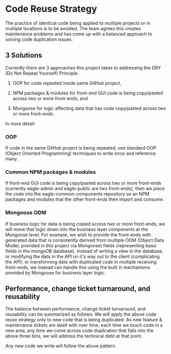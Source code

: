 # Code Reuse Strategy

The practice of identical code being applied to multiple projects or in multiple locations is to be avoided.  The team agrees this creates maintenance problems and has come up with a balanced approach to solving code duplication issues.

## 3 Solutions

Currently there are 3 approaches this project takes to addressing the DRY (Do Not Repeat Yourself) Principle.

1) OOP for code repeated inside same GitHub project,

2) NPM packages & modules for front-end GUI code is being copy/pasted across two or more front-ends, and

3) Mongoose for logic affecting data that has code copy/pasted across two or more front-ends.

In more detail:

### OOP

If code in the same GitHub project is being repeated, use standard OOP (Object Oriented Programming) techniques to write once and reference many.

### Common NPM packages & modules

If front-end GUI code is being copy/pasted across two or more front-ends (currently eagle-admin and eagle-public are two front-ends), then we place the code into the eagle-common-components repository as an NPM packages and modules that the other front-ends then import and consume.

### Mongoose ODM

If business logic for data is being copied across two or more front-ends, we will move that logic down into the business layer components at the Mongoose level.  For example, we wish to provide the front-ends with generated data that is consistently derived from multiple ODM (Object Data Model, provided in this project via Mongoose) fields (representing basic fields in the mongoDB database).  Instead of writing a view in the database, or modifying the data in the API on it's way out to the client (complicating the API), or transforming data with duplicated code in multiple receiving front-ends, we instead can handle this using the built in mechanisms provided by Mongoose for business layer logic.

## Performance, change ticket turnaround, and reusability

The balance between performance, change ticket turnaround, and reusability can be summarized as follows.  We will apply the above code reuse strategy only to new code that is being duplicated.  As new feature & maintenance tickets are dealt with over time, each time we touch code in a new area, any time we come across code duplication that falls into the above three bins, we will address the technical debt at that point.

Any new code we write will follow the above pattern.
